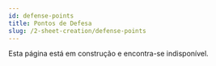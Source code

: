 ```yaml
---
id: defense-points
title: Pontos de Defesa
slug: /2-sheet-creation/defense-points
---
```


Esta página está em construção e encontra-se indisponível.
